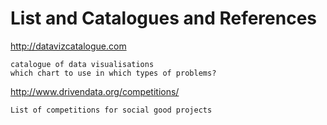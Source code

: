 List and Catalogues and References
==================================

http://datavizcatalogue.com
	
	catalogue of data visualisations
	which chart to use in which types of problems?

http://www.drivendata.org/competitions/

	List of competitions for social good projects

